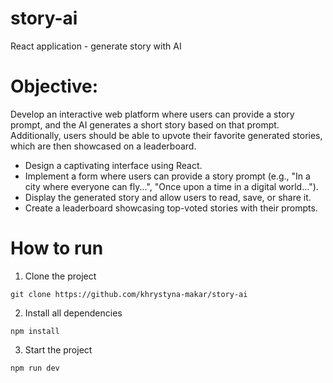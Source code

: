 # story-ai
React application - generate story with AI

# Objective:
Develop an interactive web platform where users can provide a story prompt, and the AI
generates a short story based on that prompt. Additionally, users should be able to upvote their
favorite generated stories, which are then showcased on a leaderboard.
- Design a captivating interface using React.
- Implement a form where users can provide a story prompt (e.g., "In a city where everyone can
fly...", "Once upon a time in a digital world...").
- Display the generated story and allow users to read, save, or share it.
- Create a leaderboard showcasing top-voted stories with their prompts.

# How to run 
1. Clone the project
```
git clone https://github.com/khrystyna-makar/story-ai
```
2. Install all dependencies
```
npm install
```
3. Start the project
```
npm run dev
 ```
